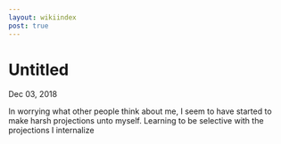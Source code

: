 ```yaml
---
layout: wikiindex
post: true
---
```

# Untitled

Dec 03, 2018

In worrying what other people think about me, I seem to have started to make harsh projections unto myself. Learning to be selective with the projections I internalize
